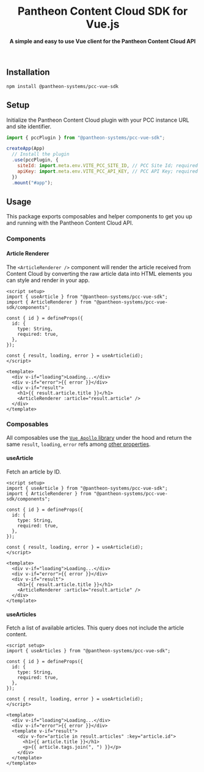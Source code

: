 <div align="center">
	<h1>Pantheon Content Cloud SDK for Vue.js</h1>
	<p>
		<b>A simple and easy to use Vue client for the Pantheon Content Cloud API</b>
	</p>
	<br>
</div>

## Installation

```console
npm install @pantheon-systems/pcc-vue-sdk
```

## Setup

Initialize the Pantheon Content Cloud plugin with your PCC instance URL and site
identifier.

```javascript
import { pccPlugin } from "@pantheon-systems/pcc-vue-sdk";

createApp(App)
  // Install the plugin
  .use(pccPlugin, {
    siteId: import.meta.env.VITE_PCC_SITE_ID, // PCC Site Id; required
    apiKey: import.meta.env.VITE_PCC_API_KEY, // PCC API Key; required
  })
  .mount("#app");
```

## Usage

This package exports composables and helper components to get you up and running
with the Pantheon Content Cloud API.

### Components

#### Article Renderer

The `<ArticleRenderer />` component will render the article received from
Content Cloud by converting the raw article data into HTML elements you can
style and render in your app.

```vue
<script setup>
import { useArticle } from "@pantheon-systems/pcc-vue-sdk";
import { ArticleRenderer } from "@pantheon-systems/pcc-vue-sdk/components";

const { id } = defineProps({
  id: {
    type: String,
    required: true,
  },
});

const { result, loading, error } = useArticle(id);
</script>

<template>
  <div v-if="loading">Loading...</div>
  <div v-if="error">{{ error }}</div>
  <div v-if="result">
    <h1>{{ result.article.title }}</h1>
    <ArticleRenderer :article="result.article" />
  </div>
</template>
```

### Composables

All composables use the [`Vue Apollo` library](https://v4.apollo.vuejs.org/)
under the hood and return the same `result`, `loading`, `error` refs among
[other properties](https://v4.apollo.vuejs.org/api/use-query.html#return).

#### useArticle

Fetch an article by ID.

```vue
<script setup>
import { useArticle } from "@pantheon-systems/pcc-vue-sdk";
import { ArticleRenderer } from "@pantheon-systems/pcc-vue-sdk/components";

const { id } = defineProps({
  id: {
    type: String,
    required: true,
  },
});

const { result, loading, error } = useArticle(id);
</script>

<template>
  <div v-if="loading">Loading...</div>
  <div v-if="error">{{ error }}</div>
  <div v-if="result">
    <h1>{{ result.article.title }}</h1>
    <ArticleRenderer :article="result.article" />
  </div>
</template>
```

#### useArticles

Fetch a list of available articles. This query does not include the article
content.

```vue
<script setup>
import { useArticles } from "@pantheon-systems/pcc-vue-sdk";

const { id } = defineProps({
  id: {
    type: String,
    required: true,
  },
});

const { result, loading, error } = useArticle(id);
</script>

<template>
  <div v-if="loading">Loading...</div>
  <div v-if="error">{{ error }}</div>
  <template v-if="result">
    <div v-for="article in result.articles" :key="article.id">
      <h1>{{ article.title }}</h1>
      <p>{{ article.tags.join(", ") }}</p>
    </div>
  </template>
</template>
```
